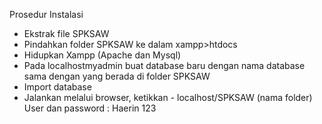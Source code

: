 Prosedur Instalasi	
- Ekstrak file SPKSAW 
- Pindahkan folder SPKSAW ke dalam xampp>htdocs
- Hidupkan Xampp (Apache dan Mysql)
- Pada localhostmyadmin buat database baru dengan nama database sama dengan yang berada di folder SPKSAW
- Import database
- Jalankan melalui browser, ketikkan - localhost/SPKSAW (nama folder)
User dan password :
Haerin
123
